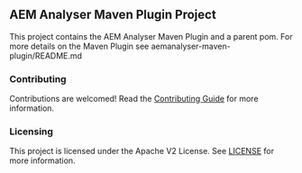 ## AEM Analyser Maven Plugin Project

This project contains the AEM Analyser Maven Plugin and a parent pom. For more details on the Maven Plugin see aemanalyser-maven-plugin/README.md


### Contributing

Contributions are welcomed! Read the [Contributing Guide](./.github/CONTRIBUTING.md) for more information.

### Licensing

This project is licensed under the Apache V2 License. See [LICENSE](LICENSE) for more information.
